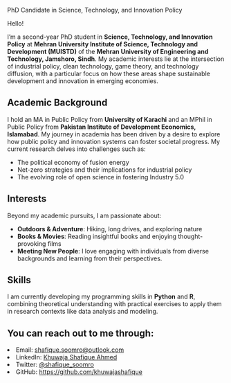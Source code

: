 
PhD Candidate in Science, Technology, and Innovation Policy

Hello!

I’m a second-year PhD student in **Science, Technology, and Innovation Policy** at **Mehran University Institute of Science, Technology and Development (MUISTD)** of the **Mehran University of Engineering and Technology, Jamshoro, Sindh**. My academic interests lie at the intersection of industrial policy, clean technology, game theory, and technology diffusion, with a particular focus on how these areas shape sustainable development and innovation in emerging economies.

## Academic Background

I hold an MA in Public Policy from **University of Karachi** and an MPhil in Public Policy from **Pakistan Institute of Development Economics, Islamabad**. My journey in academia has been driven by a desire to explore how public policy and innovation systems can foster societal progress. My current research delves into challenges such as:

- The political economy of fusion energy  
- Net-zero strategies and their implications for industrial policy  
- The evolving role of open science in fostering Industry 5.0  

## Interests

Beyond my academic pursuits, I am passionate about:  

- **Outdoors & Adventure**: Hiking, long drives, and exploring nature  
- **Books & Movies**: Reading insightful books and enjoying thought-provoking films  
- **Meeting New People**: I love engaging with individuals from diverse backgrounds and learning from their perspectives.  

## Skills

I am currently developing my programming skills in **Python** and **R**, combining theoretical understanding with practical exercises to apply them in research contexts like data analysis and modeling.

## You can reach out to me through:

<li> Email: <a href="mailto:shafique.soomro@outlook.com">shafique.soomro@outlook.com</a></li>
<li> LinkedIn: <a href="https://www.linkedin.com/in/khuwajashafique/" target="_blank">Khuwaja Shafique Ahmed</a></li>
<li> Twitter: <a href="https://twitter.com/shafique_soomro" target="_blank">@shafique_soomro</a></li>
<li> GitHub: <a href="https://github.com/khuwajashafique" target="_blank">https://github.com/khuwajashafique</a></li>
</ul>
